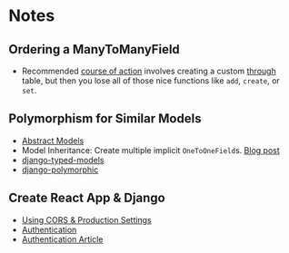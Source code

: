 # Notes

## Ordering a ManyToManyField

- Recommended [course of action](https://docs.djangoproject.com/en/1.11/topics/db/models/#extra-fields-on-many-to-many-relationships)
involves creating a custom [through](https://docs.djangoproject.com/en/1.11/ref/models/fields/#django.db.models.ManyToManyField.through)
table, but then you lose all of those nice functions like `add`, `create`, or `set`.


## Polymorphism for Similar Models

- [Abstract Models](https://docs.djangoproject.com/en/1.11/topics/db/models/#abstract-base-classes)
- Model Inheritance: Create multiple implicit `OneToOneField`s. [Blog post](https://godjango.com/blog/django-abstract-base-class-multi-table-inheritance/)
- [django-typed-models](https://github.com/craigds/django-typed-models)
- [django-polymorphic](https://github.com/django-polymorphic/django-polymorphic)

## Create React App & Django

- [Using CORS & Production Settings](https://www.fusionbox.com/blog/detail/create-react-app-and-django/624/)
- [Authentication](https://github.com/geezhawk/django-react-auth)
- [Authentication Article](http://geezhawk.github.io/user-authentication-with-react-and-django-rest-framework)
